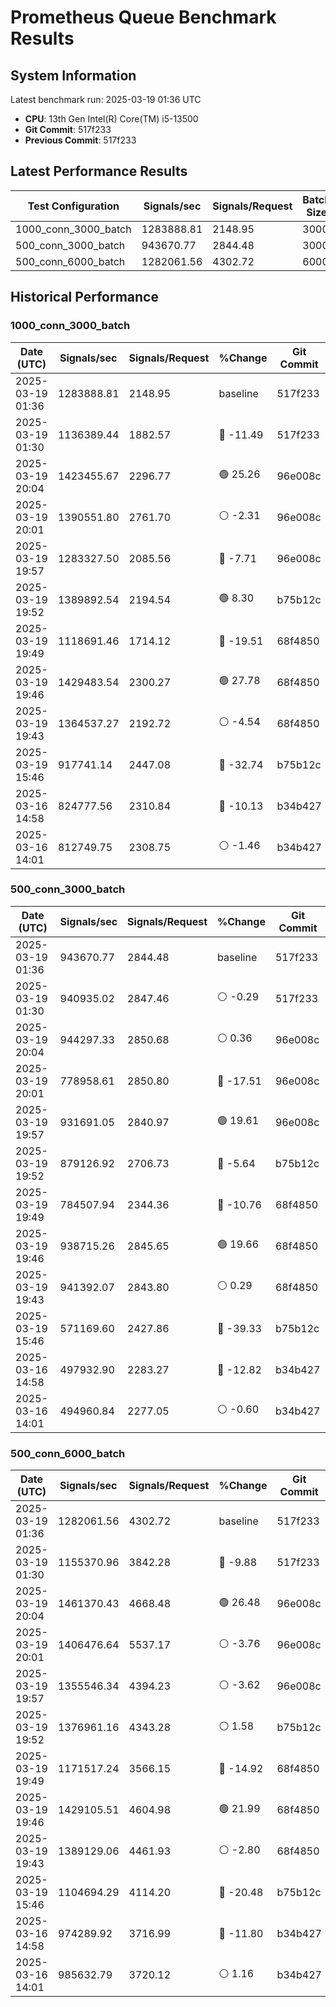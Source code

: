 # Prometheus Queue Benchmark Results

## System Information
Latest benchmark run: 2025-03-19 01:36 UTC

- **CPU**: 13th Gen Intel(R) Core(TM) i5-13500
- **Git Commit**: 517f233
- **Previous Commit**: 517f233

## Latest Performance Results

| Test Configuration | Signals/sec | Signals/Request | Batch Size | Connections |
|-------------------|------------|-----------------|------------|-------------|
| 1000_conn_3000_batch | 1283888.81 | 2148.95 | 3000 | 1000 |
| 500_conn_3000_batch | 943670.77 | 2844.48 | 3000 | 500 |
| 500_conn_6000_batch | 1282061.56 | 4302.72 | 6000 | 500 |

## Historical Performance

### 1000_conn_3000_batch

| Date (UTC) | Signals/sec | Signals/Request | %Change | Git Commit |
|------------|------------|-----------------|----------|------------|
| 2025-03-19 01:36 | 1283888.81 | 2148.95 | baseline | 517f233 |
| 2025-03-19 01:30 | 1136389.44 | 1882.57 | 🔴 -11.49 | 517f233 |
| 2025-03-19 20:04 | 1423455.67 | 2296.77 | 🟢 25.26 | 96e008c |
| 2025-03-19 20:01 | 1390551.80 | 2761.70 | ⚪ -2.31 | 96e008c |
| 2025-03-19 19:57 | 1283327.50 | 2085.56 | 🔴 -7.71 | 96e008c |
| 2025-03-19 19:52 | 1389892.54 | 2194.54 | 🟢 8.30 | b75b12c |
| 2025-03-19 19:49 | 1118691.46 | 1714.12 | 🔴 -19.51 | 68f4850 |
| 2025-03-19 19:46 | 1429483.54 | 2300.27 | 🟢 27.78 | 68f4850 |
| 2025-03-19 19:43 | 1364537.27 | 2192.72 | ⚪ -4.54 | 68f4850 |
| 2025-03-19 15:46 | 917741.14 | 2447.08 | 🔴 -32.74 | b75b12c |
| 2025-03-16 14:58 | 824777.56 | 2310.84 | 🔴 -10.13 | b34b427 |
| 2025-03-16 14:01 | 812749.75 | 2308.75 | ⚪ -1.46 | b34b427 |
### 500_conn_3000_batch

| Date (UTC) | Signals/sec | Signals/Request | %Change | Git Commit |
|------------|------------|-----------------|----------|------------|
| 2025-03-19 01:36 | 943670.77 | 2844.48 | baseline | 517f233 |
| 2025-03-19 01:30 | 940935.02 | 2847.46 | ⚪ -0.29 | 517f233 |
| 2025-03-19 20:04 | 944297.33 | 2850.68 | ⚪ 0.36 | 96e008c |
| 2025-03-19 20:01 | 778958.61 | 2850.80 | 🔴 -17.51 | 96e008c |
| 2025-03-19 19:57 | 931691.05 | 2840.97 | 🟢 19.61 | 96e008c |
| 2025-03-19 19:52 | 879126.92 | 2706.73 | 🔴 -5.64 | b75b12c |
| 2025-03-19 19:49 | 784507.94 | 2344.36 | 🔴 -10.76 | 68f4850 |
| 2025-03-19 19:46 | 938715.26 | 2845.65 | 🟢 19.66 | 68f4850 |
| 2025-03-19 19:43 | 941392.07 | 2843.80 | ⚪ 0.29 | 68f4850 |
| 2025-03-19 15:46 | 571169.60 | 2427.86 | 🔴 -39.33 | b75b12c |
| 2025-03-16 14:58 | 497932.90 | 2283.27 | 🔴 -12.82 | b34b427 |
| 2025-03-16 14:01 | 494960.84 | 2277.05 | ⚪ -0.60 | b34b427 |
### 500_conn_6000_batch

| Date (UTC) | Signals/sec | Signals/Request | %Change | Git Commit |
|------------|------------|-----------------|----------|------------|
| 2025-03-19 01:36 | 1282061.56 | 4302.72 | baseline | 517f233 |
| 2025-03-19 01:30 | 1155370.96 | 3842.28 | 🔴 -9.88 | 517f233 |
| 2025-03-19 20:04 | 1461370.43 | 4668.48 | 🟢 26.48 | 96e008c |
| 2025-03-19 20:01 | 1406476.64 | 5537.17 | ⚪ -3.76 | 96e008c |
| 2025-03-19 19:57 | 1355546.34 | 4394.23 | ⚪ -3.62 | 96e008c |
| 2025-03-19 19:52 | 1376961.16 | 4343.28 | ⚪ 1.58 | b75b12c |
| 2025-03-19 19:49 | 1171517.24 | 3566.15 | 🔴 -14.92 | 68f4850 |
| 2025-03-19 19:46 | 1429105.51 | 4604.98 | 🟢 21.99 | 68f4850 |
| 2025-03-19 19:43 | 1389129.06 | 4461.93 | ⚪ -2.80 | 68f4850 |
| 2025-03-19 15:46 | 1104694.29 | 4114.20 | 🔴 -20.48 | b75b12c |
| 2025-03-16 14:58 | 974289.92 | 3716.99 | 🔴 -11.80 | b34b427 |
| 2025-03-16 14:01 | 985632.79 | 3720.12 | ⚪ 1.16 | b34b427 |
